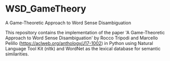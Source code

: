 # WSD_GameTheory
A Game-Theoretic Approach to Word Sense Disambiguation

This repository contains the implementation of the paper 'A Game-Theoretic Approach to Word Sense Disambiguation' by Rocco Tripodi and Marcello Pelillo (https://aclweb.org/anthology/J17-1002) in Python using Natural Language Tool Kit (nltk) and WordNet as the lexical database for semantic similarities.
